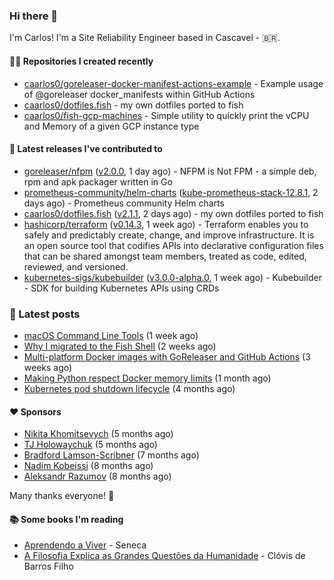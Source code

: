 ### Hi there 👋

I'm Carlos! I'm a Site Reliability Engineer based in Cascavel - 🇧🇷.

#### 👨‍💻 Repositories I created recently
- [caarlos0/goreleaser-docker-manifest-actions-example](https://github.com/caarlos0/goreleaser-docker-manifest-actions-example) - Example usage of @goreleaser docker_manifests within GitHub Actions
- [caarlos0/dotfiles.fish](https://github.com/caarlos0/dotfiles.fish) - my own dotfiles ported to fish
- [caarlos0/fish-gcp-machines](https://github.com/caarlos0/fish-gcp-machines) - Simple utility to quickly print the vCPU and Memory of a given GCP instance type

#### 🚀 Latest releases I've contributed to


- [goreleaser/nfpm](https://github.com/goreleaser/nfpm) ([v2.0.0](https://github.com/goreleaser/nfpm/releases/tag/v2.0.0), 1 day ago) - NFPM is Not FPM - a simple deb, rpm and apk packager written in Go
- [prometheus-community/helm-charts](https://github.com/prometheus-community/helm-charts) ([kube-prometheus-stack-12.8.1](https://github.com/prometheus-community/helm-charts/releases/tag/kube-prometheus-stack-12.8.1), 2 days ago) - Prometheus community Helm charts
- [caarlos0/dotfiles.fish](https://github.com/caarlos0/dotfiles.fish) ([v2.1.1](https://github.com/caarlos0/dotfiles.fish/releases/tag/v2.1.1), 2 days ago) - my own dotfiles ported to fish
- [hashicorp/terraform](https://github.com/hashicorp/terraform) ([v0.14.3](https://github.com/hashicorp/terraform/releases/tag/v0.14.3), 1 week ago) - Terraform enables you to safely and predictably create, change, and improve infrastructure. It is an open source tool that codifies APIs into declarative configuration files that can be shared amongst team members, treated as code, edited, reviewed, and versioned.
- [kubernetes-sigs/kubebuilder](https://github.com/kubernetes-sigs/kubebuilder) ([v3.0.0-alpha.0](https://github.com/kubernetes-sigs/kubebuilder/releases/tag/v3.0.0-alpha.0), 1 week ago) - Kubebuilder - SDK for building Kubernetes APIs using CRDs

### 📄 Latest posts
- [macOS Command Line Tools](https://carlosbecker.com/posts/xcode-select/) (1 week ago)
- [Why I migrated to the Fish Shell](https://carlosbecker.com/posts/fish/) (2 weeks ago)
- [Multi-platform Docker images with GoReleaser and GitHub Actions](https://carlosbecker.com/posts/multi-platform-docker-images-goreleaser-gh-actions/) (3 weeks ago)
- [Making Python respect Docker memory limits](https://carlosbecker.com/posts/python-docker-limits/) (1 month ago)
- [Kubernetes pod shutdown lifecycle](https://carlosbecker.com/posts/k8s-pod-shutdown-lifecycle/) (4 months ago)

#### ❤️ Sponsors
- [Nikita Khomitsevych](https://github.com/hamsternik) (5 months ago)
- [TJ Holowaychuk](https://github.com/tj) (5 months ago)
- [Bradford Lamson-Scribner](https://github.com/bradford-hamilton) (7 months ago)
- [Nadim Kobeissi](https://github.com/kaepora) (8 months ago)
- [Aleksandr Razumov](https://github.com/ernado) (8 months ago)

Many thanks everyone! 🙏

#### 📚 Some books I'm reading
- [Aprendendo a Viver](https://www.goodreads.com/book/show/28219486-aprendendo-a-viver) - Seneca
- [A Filosofia Explica as Grandes Questões da Humanidade](https://www.goodreads.com/book/show/24265319-a-filosofia-explica-as-grandes-quest-es-da-humanidade) - Clóvis de Barros Filho
